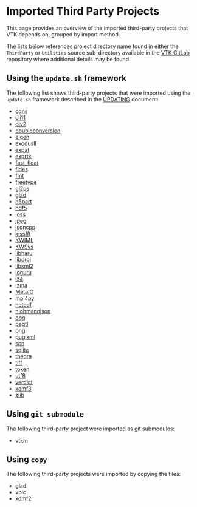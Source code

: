 # Imported Third Party Projects

This page provides an overview of the imported third-party projects that VTK depends
on, grouped by import method.

The lists below references project directory name found in either the `ThirdParty`
or `Utilities` source sub-directory available in the [VTK GitLab][] repository where additional
details may be found.

[VTK GitLab]: https://gitlab.kitware.com/vtk/vtk

## Using the `update.sh` framework

The following list shows third-party projects that were imported using the `update.sh`
framework described in the [UPDATING](UPDATING.md) document:

  * [cgns](cgns/update.sh)
  * [cli11](cli11/update.sh)
  * [diy2](diy2/update.sh)
  * [doubleconversion](doubleconversion/update.sh)
  * [eigen](eigen/update.sh)
  * [exodusII](exodusII/update.sh)
  * [expat](expat/update.sh)
  * [exprtk](exprtk/update.sh)
  * [fast_float](fast_float/update.sh)
  * [fides](fides/update.sh)
  * [fmt](fmt/update.sh)
  * [freetype](freetype/update.sh)
  * [gl2ps](gl2ps/update.sh)
  * [glad](glad/update.sh)
  * [h5part](h5part/update.sh)
  * [hdf5](hdf5/update.sh)
  * [ioss](ioss/update.sh)
  * [jpeg](jpeg/update.sh)
  * [jsoncpp](jsoncpp/update.sh)
  * [kissfft](kissfft/update.sh)
  * [KWIML](../Utilities/KWIML/update.sh)
  * [KWSys](../Utilities/KWSys/update.sh)
  * [libharu](libharu/update.sh)
  * [libproj](libproj/update.sh)
  * [libxml2](libxml2/update.sh)
  * [loguru](loguru/update.sh)
  * [lz4](lz4/update.sh)
  * [lzma](lzma/update.sh)
  * [MetaIO](../Utilities/MetaIO/update.sh)
  * [mpi4py](mpi4py/update.sh)
  * [netcdf](netcdf/update.sh)
  * [nlohmannjson](nlohmannjson/update.sh)
  * [ogg](ogg/update.sh)
  * [pegtl](pegtl/update.sh)
  * [png](png/update.sh)
  * [pugixml](pugixml/update.sh)
  * [scn](scn/update.sh)
  * [sqlite](sqlite/update.sh)
  * [theora](theora/update.sh)
  * [tiff](tiff/update.sh)
  * [token](token/update.sh)
  * [utf8](utf8/update.sh)
  * [verdict](verdict/update.sh)
  * [xdmf3](xdmf3/update.sh)
  * [zlib](zlib/update.sh)

<!--
The list above was generated using the following script:

```
cd VTK/ThirdParty
for path in $(ls -d -1 */) $(ls -d -1 ../Utilities/*/); do
  path=${path%/*}  # "dir1/dir2/Dir3/" -> "dir1/dir2/Dir3"
  project=${path##*/}  # "dir1/dir2/Dir3" -> "Dir3"
  if [[ -f "$path/update.sh" ]]; then
    echo "  * [$project]($path/update.sh)"
  fi
done | sort --ignore-case
```
-->

## Using `git submodule`

The following third-party project were imported as git submodules:

  * vtkm

<!--
The list above was generated using the following script:

```
cd VTK/ThirdParty

root_src_dir=$(git rev-parse --show-toplevel)

for submodule in $(git config --file ${root_src_dir}/.gitmodules --get-regexp path | awk '{ print $2 }'); do
  # Ignore submodules not associated with the "ThirdParty" directory
  if ! [[ "$submodule" =~ ^ThirdParty* ]]; then
    continue
  fi
  project=$(echo $submodule | cut -d/ -f2) # "ThirdParty/vtkm/vtkvtkm/vtk-m" -> "vtkm"
  echo "  * $project"
done
```
-->

## Using `copy`

The following third-party projects were imported by copying the files:

  * glad
  * vpic
  * xdmf2

<!--
The list above was generated using the following script:

```
root_src_dir=$(git rev-parse --show-toplevel)
submodule_paths=$(git config --file ${root_src_dir}/.gitmodules --get-regexp path | awk '{ print $2 }')

for path in $(ls -d -1 */); do
  path=${path%/*}  # "dir1/dir2/Dir3/" -> "dir1/dir2/Dir3"
  project=${path##*/}  # "dir1/dir2/Dir3" -> "Dir3"

  # List project that are neither imported through "update.sh" or git submodule
  if [ ! -f "$path/update.sh" ] && [[ "$submodule_paths" != *"ThirdParty/$project"* ]]; then
    echo "  * $project"
  fi
done | sort --ignore-case
```
-->
